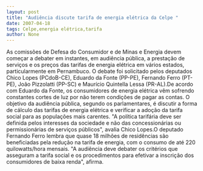 ```yaml
---
layout: post
title: "Audiência discute tarifa de energia elétrica da Celpe "
date: 2007-04-18
tags: Celpe,energia elétrica,tarifa
author: None
---
```

As comissões de Defesa do Consumidor e de Minas e Energia devem começar a debater em instantes, em audiência pública, a prestação de serviços e os preços das tarifas de energia elétrica em vários estados, particularmente em Pernambuco. 
O debate foi solicitado pelos deputados Chico Lopes (PCdoB-CE), Eduardo da Fonte (PP-PE), Fernando Ferro (PT-PE), João Pizzolatti (PP-SC) e Maurício Quintella Lessa (PR-AL).De acordo com Eduardo da Fonte, os consumidores de energia elétrica vêm sofrendo constantes cortes de luz por não terem condições de pagar as contas.
O objetivo da audiência pública, segundo os parlamentares, é discutir a forma de cálculo das tarifas de energia elétrica e verificar a adoção da tarifa social para as populações mais carentes. \"A política tarifária deve ser definida pelos interesses da sociedade e não das concessionárias ou permissionárias de serviços públicos\", avalia Chico Lopes.O deputado Fernando Ferro lembra que quase 18 milhões de residências são beneficiadas pela redução na tarifa de energia, com o consumo de até 220 quilowatts/hora mensais. 
\"A audiência deve debater os critérios que asseguram a tarifa social e os procedimentos para efetivar a inscrição dos consumidores de baixa renda\", afirma. 